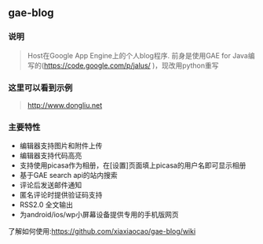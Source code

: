 ## gae-blog

### 说明
> Host在Google App Engine上的个人blog程序.
> 前身是使用GAE for Java编写的(https://code.google.com/p/jalus/ )，现改用python重写

### 这里可以看到示例
> http://www.dongliu.net

### 主要特性
* 编辑器支持图片和附件上传
* 编辑器支持代码高亮
* 支持使用picasa作为相册，在[设置]页面填上picasa的用户名即可显示相册
* 基于GAE search api的站内搜索
* 评论后发送邮件通知
* 匿名评论时提供验证码支持
* RSS2.0 全文输出
* 为android/ios/wp小屏幕设备提供专用的手机版网页

了解如何使用:https://github.com/xiaxiaocao/gae-blog/wiki

